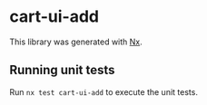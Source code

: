 # cart-ui-add

This library was generated with [Nx](https://nx.dev).

## Running unit tests

Run `nx test cart-ui-add` to execute the unit tests.
